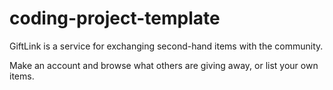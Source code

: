 # coding-project-template

GiftLink is a service for exchanging second-hand items with the community.

Make an account and browse what others are giving away, or list your own items.
